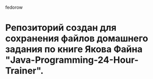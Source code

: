 fedorow

Репозиторий создан для сохранения файлов домашнего задания по
книге Якова Файна "Java-Programming-24-Hour-Trainer".
=======
